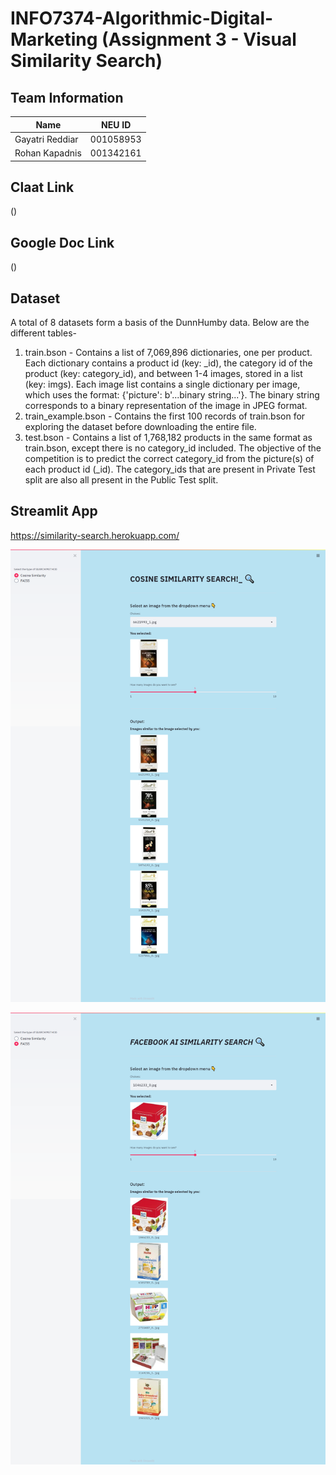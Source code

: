 # INFO7374-Algorithmic-Digital-Marketing (Assignment 3 - Visual Similarity Search)

## Team Information
| Name        | NEU ID           | 
| ------------- |:-------------:| 
| Gayatri Reddiar      | 001058953 | 
| Rohan Kapadnis | 001342161      |   

## Claat Link
()

## Google Doc Link
()

## Dataset
A total of 8 datasets form a basis of the DunnHumby data. Below are the different tables-
1. train.bson - Contains a list of 7,069,896 dictionaries, one per product. Each dictionary contains a product id (key: _id), the category id of the product (key: category_id), and between 1-4 images, stored in a list (key: imgs). Each image list contains a single dictionary per image, which uses the format: {'picture': b'...binary string...'}. The binary string corresponds to a binary representation of the image in JPEG format.
2. train_example.bson - Contains the first 100 records of train.bson for exploring the dataset before downloading the entire file.
3. test.bson - Contains a list of 1,768,182 products in the same format as train.bson, except there is no category_id included. The objective of the competition is to predict the correct category_id from the picture(s) of each product id (_id). The category_ids that are present in Private Test split are also all present in the Public Test split.

## Streamlit App
https://similarity-search.herokuapp.com/

![alt text](https://github.com/GayatriReddiar/INFO7374-Algorithmic-Digital-Marketing/blob/master/Assignment3/StreamlitApp2.png) 

![alt text](https://github.com/GayatriReddiar/INFO7374-Algorithmic-Digital-Marketing/blob/master/Assignment3/StreamlitApp1.png) 


